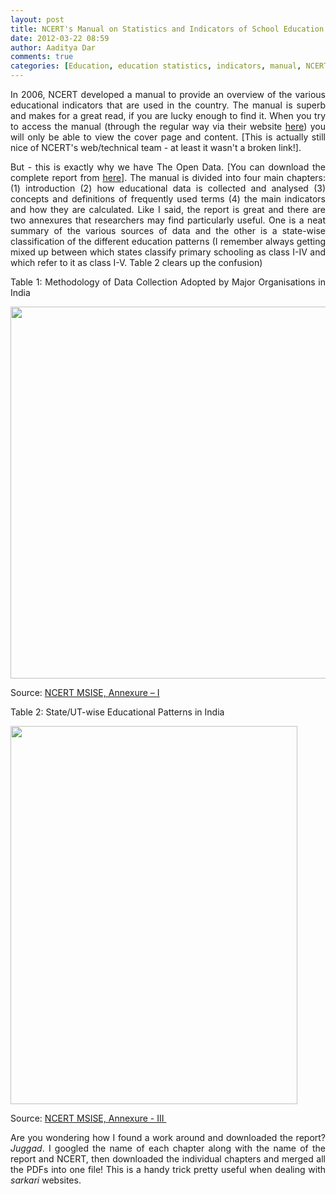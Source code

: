 ```yaml
---
layout: post
title: NCERT's Manual on Statistics and Indicators of School Education		
date: 2012-03-22 08:59
author: Aaditya Dar
comments: true
categories: [Education, education statistics, indicators, manual, NCERT]
---
```

<p style="text-align: justify;">In 2006, NCERT developed a manual to provide an overview of the various educational indicators that are used in the country. The manual is superb and makes for a great read, if you are lucky enough to find it. When you try to access the manual (through the regular way via their website <a href="http://www.ncert.nic.in/programmes/education_survey/index_education.html" target="_blank">here</a>) you will only be able to view the cover page and content. [This is actually still nice of NCERT's web/technical team - at least it wasn't a broken link!].</p>
<p style="text-align: justify;">But - this is exactly why we have The Open Data. [You can download the complete report from <a href="http://goo.gl/7d90v" target="_blank">here</a>]. The manual is divided into four main chapters: (1) introduction (2) how educational data is collected and analysed (3) concepts and definitions of frequently used terms (4) the main indicators and how they are calculated. Like I said, the report is great and there are two annexures that researchers may find particularly useful. One is a neat summary of the various sources of data and the other is a state-wise classification of the different education patterns (I remember always getting mixed up between which states classify primary schooling as class I-IV and which refer to it as class I-V. Table 2 clears up the confusion)</p>
<p style="text-align: justify;">Table 1: Methodology of Data Collection Adopted by Major Organisations in India</p>
<p style="text-align: justify;"><img class="alignnone" title="Annexure - I - Methodology of Data Collection" src="https://img.skitch.com/20120317-gxyuiq12knb5qrwqmqkrsyet63.jpg" alt="" width="541" height="595" /></p>
<p style="text-align: justify;">Source: <a href="http://goo.gl/7d90v" target="_blank">NCERT MSISE, Annexure – I</a></p>
<p style="text-align: justify;">Table 2: State/UT-wise Educational Patterns in India</p>
<p style="text-align: justify;"><img class="alignnone" title="Annexure - III - State-wise Educational Patterns in India" src="https://img.skitch.com/20120317-pa11qidcqnejb9f66bi8te9nw.jpg" alt="" width="459" height="605" /></p>
<p style="text-align: justify;">Source: <a href="http://goo.gl/7d90v" target="_blank">NCERT MSISE, Annexure - III </a></p>
<p style="text-align: justify;"><span style="text-align: justify;">Are you wondering how I found a work around and downloaded the report? </span><em style="text-align: justify;">Juggad</em><span style="text-align: justify;">. I googled the name of each chapter along with the name of the report and NCERT, then downloaded the individual chapters and merged all the PDFs into one file! This is a handy trick pretty useful when dealing with </span><em style="text-align: justify;">sarkari</em><span style="text-align: justify;"> websites.</span></p>
